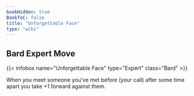 ```yaml
---
bookHidden: true
BookToC: false
title: "Unforgettable Face"
type: "wiki"
---
```

## Bard Expert Move
{{< infobox name="Unforgettable Face" type="Expert" class="Bard" >}}

When you meet someone you’ve met before (your call) after some time apart you take +1 forward against them.